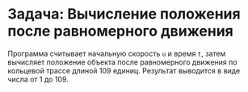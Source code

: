 # Задача: Вычисление положения после равномерного движения

Программа считывает начальную скорость `u` и время `t`, затем вычисляет положение объекта после равномерного движения по кольцевой трассе длиной 109 единиц. Результат выводится в виде числа от 1 до 109.
